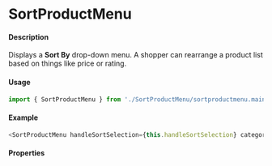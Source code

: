 # SortProductMenu

#### Description

Displays a **Sort By** drop-down menu. A shopper can rearrange a product list based on things like price or rating.

#### Usage

```js
import { SortProductMenu } from './SortProductMenu/sortproductmenu.main';
```

#### Example

```js
<SortProductMenu handleSortSelection={this.handleSortSelection} categoryModel={categoryModel} />
```

#### Properties

<!-- PROPS -->
